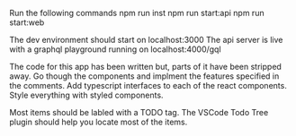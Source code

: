 Run the following commands
npm run inst
npm run start:api
npm run start:web

The dev environment should start on localhost:3000
The api server is live with a graphql playground running on localhost:4000/gql

The code for this app has been written but, parts of it have been stripped away.
Go though the components and implment the features specified in the comments.
Add typescript interfaces to each of the react components.
Style everything with styled components.

Most items should be labled with a TODO tag.
The VSCode Todo Tree plugin should help you locate most of the items.